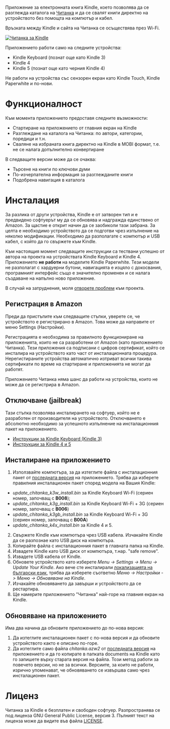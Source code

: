 Приложение за електронната книга Kindle, което позволява да се разглежда каталога на [Читанка](http://chitanka.info/) и да се свалят книги директно на устройството без помощта на компютър и кабел.

Връзката между Kindle и сайта на Читанка се осъществява през Wi-Fi.

[![Читанка за Kindle](http://img.youtube.com/vi/Ym1GvY1qjwg/0.jpg)](http://www.youtube.com/watch?v=Ym1GvY1qjwg)

Приложението работи само на следните устройства:
- Kindle Keyboard (познат още като Kindle 3)
- Kindle 4
- Kindle 5 (познат още като черния Kindle 4)

Не работи на устройства със сензорен екран като Kindle Touch, Kindle Paperwhite и по-нови.

Функционалност
==============

Към момента приложението предоставя следните възможности:
* Стартиране на приложението от главния екран на Kindle
* Разглеждане на каталога на Читанка: по автори, категории, поредици и т.н.
* Сваляне на избраната книга директно на Kindle в MOBI формат, т.е. не се налага допълнително конвертиране

В следващите версии може да се очаква:
* Търсене на книги по ключови думи
* По-изчерпателна информация за разглежданите книги
* Подобрена навигация в каталога

Инсталация
==========

За разлика от други устройства, Kindle е от затворен тип и е предвидено софтуерът му да се обновява и надгражда единствено от Amazon. За щастие е открит начин да се заобиколи тази забрана. За целта е необходимо устройството да се подготви чрез изпълнение на няколко модификации. Необходимо да разполагате с компютър и USB кабел, с който да го свържете към Kindle. 

Към настоящия момент следващите инструкции са тествани успешно от автора на проекта на устройствата Kindle Keyboard и Kindle 4. Приложението **не работи** на моделите Kindle Paperwhite. Тези модели не разполагат с хардуерни бутони, навигацията е изцяло с докосвания, програмният интерфейс също е значително променен и се налага създаване на напълно ново приложение.

В случай на затруднения, моля [отворете проблем](https://github.com/kaloyan-raev/chitanka4kindle/issues/new) към проекта.

Регистрация в Amazon
--------------------

Преди да пристъпите към следващите стъпки, уверете се, че устройството е регистрирано в Amazon. Това може да направите от меню Settings (Настройки).

Регистрацията е необходима за правилното функциониране на приложенията, които не са разработени от Amazon (като приложението Читанка). Тези приложения са подписани с цифров сертификат, който се инсталира на устройството като част от инсталационната процедура. Нерегистираните устройства автоматично изтриват всички такива сертификати по време на стартиране и приложенията не могат да работят.

Приложението Читанка няма шанс да работи на устройства, които не може да се регистрира в Amazon.

Отключване (jailbreak)
----------------------

Тази стъпка позволява инсталирането на софтуер, който не е разработен от производителя на устройството. Отключването е абсолютно необходимо за успешното изпълнение на инсталационния пакет на приложението.

- [Инструкции за Kindle Keyboard (Kindle 3)](https://hitrini.blogspot.bg/2017/03/jailbreak-kindle-3.html)
- [Инструкции за Kindle 4 и 5](https://hitrini.blogspot.bg/2017/03/jailbreak-kindle-4-5.html)

Инсталиране на приложението
---------------------------

1. Използвайте компютъра, за да изтеглите файла с инсталационния пакет от [последната версия](https://github.com/kaloyan-raev/chitanka4kindle/releases/latest) на приложението. Трябва да изберете правилния инсталационен пакет според модела на Вашия Kindle:
  - _update_chitanka_k3w_install.bin_ за Kindle Keyboard Wi-Fi (сериен номер, започващ с **B008**);
  - _update_chitanka_k3g_install.bin_ за Kindle Keyboard Wi-Fi + 3G (сериен номер, започващ с **B006**)
  - _update_chitanka_k3gb_install.bin_ за Kindle Keyboard Wi-Fi + 3G (сериен номер, започващ с **B00A**)
  - _update_chitanka_k4x_install.bin_ за Kindle 4 и 5.
2. Свържете Kindle към компютъра чрез USB кабела. Изчакайте Kindle да се разпознае като USB диск на компютъра.
3. Копирайте файла с инсталационния пакет в главната папка на Kindle.
4. Извадете Kindle като USB диск от компютъра, т.нар. "safe remove".
5. Извадете USB кабела от Kindle.
6. Обновете устройството като изберете _Menu -> Settings -> Menu -> Update Your Kindle_. Ако вече сте инсталирали [локализацията на български език](http://hitrini.blogspot.bg/2017/03/bg-l10n-kindle-4-5.html), трябва да изберете съответно _Меню -> Настройки -> Меню -> Обновяване на Kindle_.
7. Изчакайте обновяването да завърши и устройството да се рестартира.
8. Ще намерите приложението "Читанка" най-горе на главния екран на Kindle.

Обновяване на приложението
--------------------------

Има два начина да обновите приложението до по-нова версия:
1. Да изтеглите инсталационен пакет с по-нова версия и да обновите устройството както е описано по-горе.
2. Да изтеглите само файла _chitanka.azw2_ oт [последната версия](https://github.com/kaloyan-raev/chitanka4kindle/releases/latest) на приложението и да го копирате в папката documents на Kindle като го запишете върху старата версия на файла. Този метод работи за повечето версии, но не за всички. Версиите, за които не работи, изрично упоменават, че обновяването се извършва само чрез инсталационен пакет.

Лиценз
======

Читанка за Kindle е безплатен и свободен софтуер. Разпространява се под лиценза GNU General Public License, версия 3. Пълният текст на лиценза може да видите във файла [LICENSE](https://github.com/kaloyan-raev/chitanka4kindle/blob/master/LICENSE).
